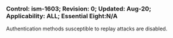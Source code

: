 ### Control: ism-1603; Revision: 0; Updated: Aug-20; Applicability: ALL; Essential Eight:N/A
<p>Authentication methods susceptible to replay attacks are disabled.</p>